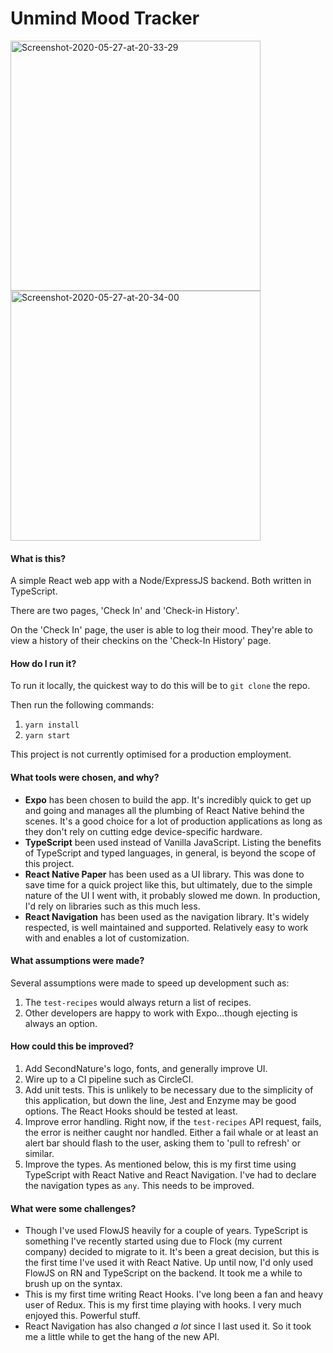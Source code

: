 # Unmind Mood Tracker

<a href="https://ibb.co/frFBygK"><img width="400" src="https://i.ibb.co/F83Nyrf/Screenshot-2020-05-27-at-20-33-29.png" alt="Screenshot-2020-05-27-at-20-33-29" border="0"></a>
<a href="https://ibb.co/mX8CWtf"><img width="400" src="https://i.ibb.co/xfHSTGx/Screenshot-2020-05-27-at-20-34-00.png" alt="Screenshot-2020-05-27-at-20-34-00" border="0"></a>

#### What is this?

A simple React web app with a Node/ExpressJS backend. Both written in TypeScript.

There are two pages, 'Check In' and 'Check-in History'.

On the 'Check In' page, the user is able to log their mood. They're able to view a history of their checkins on the 'Check-In History' page.

#### How do I run it?

To run it locally, the quickest way to do this will be to `git clone` the repo.

Then run the following commands:

1. `yarn install`
2. `yarn start`

This project is not currently optimised for a production employment.

#### What tools were chosen, and why?

- **Expo** has been chosen to build the app. It's incredibly quick to get up and going and manages all the plumbing of React Native behind the scenes. It's a good choice for a lot of production applications as long as they don't rely on cutting edge device-specific hardware.
- **TypeScript** been used instead of Vanilla JavaScript. Listing the benefits of TypeScript and typed languages, in general, is beyond the scope of this project.
- **React Native Paper** has been used as a UI library. This was done to save time for a quick project like this, but ultimately, due to the simple nature of the UI I went with, it probably slowed me down. In production, I'd rely on libraries such as this much less.
- **React Navigation** has been used as the navigation library. It's widely respected, is well maintained and supported. Relatively easy to work with and enables a lot of customization.

#### What assumptions were made?

Several assumptions were made to speed up development such as:

1. The `test-recipes` would always return a list of recipes.
2. Other developers are happy to work with Expo...though ejecting is always an option.

#### How could this be improved?

1. Add SecondNature's logo, fonts, and generally improve UI.
2. Wire up to a CI pipeline such as CircleCI.
3. Add unit tests. This is unlikely to be necessary due to the simplicity of this application, but down the line, Jest and Enzyme may be good options. The React Hooks should be tested at least.
4. Improve error handling. Right now, if the `test-recipes` API request, fails, the error is neither caught nor handled. Either a fail whale or at least an alert bar should flash to the user, asking them to 'pull to refresh' or similar.
5. Improve the types. As mentioned below, this is my first time using TypeScript with React Native and React Navigation. I've had to declare the navigation types as `any`. This needs to be improved.

#### What were some challenges?

- Though I've used FlowJS heavily for a couple of years. TypeScript is something I've recently started using due to Flock (my current company) decided to migrate to it. It's been a great decision, but this is the first time I've used it with React Native. Up until now, I'd only used FlowJS on RN and TypeScript on the backend. It took me a while to brush up on the syntax.
- This is my first time writing React Hooks. I've long been a fan and heavy user of Redux. This is my first time playing with hooks. I very much enjoyed this. Powerful stuff.
- React Navigation has also changed _a lot_ since I last used it. So it took me a little while to get the hang of the new API.
